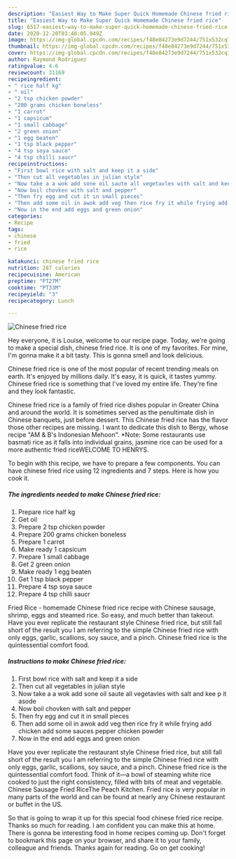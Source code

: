 ```yaml
---
description: "Easiest Way to Make Super Quick Homemade Chinese fried rice"
title: "Easiest Way to Make Super Quick Homemade Chinese fried rice"
slug: 6517-easiest-way-to-make-super-quick-homemade-chinese-fried-rice
date: 2020-12-20T03:48:05.949Z
image: https://img-global.cpcdn.com/recipes/f48e84273e9d7244/751x532cq70/chinese-fried-rice-recipe-main-photo.jpg
thumbnail: https://img-global.cpcdn.com/recipes/f48e84273e9d7244/751x532cq70/chinese-fried-rice-recipe-main-photo.jpg
cover: https://img-global.cpcdn.com/recipes/f48e84273e9d7244/751x532cq70/chinese-fried-rice-recipe-main-photo.jpg
author: Raymond Rodriguez
ratingvalue: 4.6
reviewcount: 31169
recipeingredient:
- " rice half kg"
- " oil"
- "2 tsp chicken powder"
- "200 grams chicken boneless"
- "1 carrot"
- "1 capsicum"
- "1 small cabbage"
- "2 green onion"
- "1 egg beaten"
- "1 tsp black pepper"
- "4 tsp soya sauce"
- "4 tsp chilli saucr"
recipeinstructions:
- "First bowl rice with salt and keep it a side"
- "Then cut all vegetables in julian style"
- "Now take a a wok add sone oil saute all vegetavles with salt and kee p it asode"
- "Now boil chovken with salt and pepper"
- "Then fry egg and cut it in small pieces"
- "Then add some oil in awok add veg then rice fry it while frying add chicken add some sauces pepper chicken powder"
- "Now in the end add eggs and green onion"
categories:
- Recipe
tags:
- chinese
- fried
- rice

katakunci: chinese fried rice 
nutrition: 287 calories
recipecuisine: American
preptime: "PT27M"
cooktime: "PT33M"
recipeyield: "3"
recipecategory: Lunch

---
```



![Chinese fried rice](https://img-global.cpcdn.com/recipes/f48e84273e9d7244/751x532cq70/chinese-fried-rice-recipe-main-photo.jpg)

Hey everyone, it is Louise, welcome to our recipe page. Today, we're going to make a special dish, chinese fried rice. It is one of my favorites. For mine, I'm gonna make it a bit tasty. This is gonna smell and look delicious.

Chinese fried rice is one of the most popular of recent trending meals on earth. It's enjoyed by millions daily. It's easy, it is quick, it tastes yummy. Chinese fried rice is something that I've loved my entire life. They're fine and they look fantastic.

Chinese fried rice is a family of fried rice dishes popular in Greater China and around the world. It is sometimes served as the penultimate dish in Chinese banquets, just before dessert. This Chinese fried rice has the flavor those other recipes are missing. I want to dedicate this dish to Bergy, whose recipe &#34;AM &amp; B&#39;s Indonesian Mehoon&#34;. *Note: Some restaurants use basmati rice as it falls into individual grains, jasmine rice can be used for a more authentic fried riceWELCOME TO HENRYS.


To begin with this recipe, we have to prepare a few components. You can have chinese fried rice using 12 ingredients and 7 steps. Here is how you cook it.

<!--inarticleads1-->

##### The ingredients needed to make Chinese fried rice:

1. Prepare  rice half kg
1. Get  oil
1. Prepare 2 tsp chicken powder
1. Prepare 200 grams chicken boneless
1. Prepare 1 carrot
1. Make ready 1 capsicum
1. Prepare 1 small cabbage
1. Get 2 green onion
1. Make ready 1 egg beaten
1. Get 1 tsp black pepper
1. Prepare 4 tsp soya sauce
1. Prepare 4 tsp chilli saucr


Fried Rice - homemade Chinese fried rice recipe with Chinese sausage, shrimp, eggs and steamed rice. So easy, and much better than takeout. Have you ever replicate the restaurant style Chinese fried rice, but still fall short of the result you I am referring to the simple Chinese fried rice with only eggs, garlic, scallions, soy sauce, and a pinch. Chinese fried rice is the quintessential comfort food. 

<!--inarticleads2-->

##### Instructions to make Chinese fried rice:

1. First bowl rice with salt and keep it a side
1. Then cut all vegetables in julian style
1. Now take a a wok add sone oil saute all vegetavles with salt and kee p it asode
1. Now boil chovken with salt and pepper
1. Then fry egg and cut it in small pieces
1. Then add some oil in awok add veg then rice fry it while frying add chicken add some sauces pepper chicken powder
1. Now in the end add eggs and green onion


Have you ever replicate the restaurant style Chinese fried rice, but still fall short of the result you I am referring to the simple Chinese fried rice with only eggs, garlic, scallions, soy sauce, and a pinch. Chinese fried rice is the quintessential comfort food. Think of it—a bowl of steaming white rice cooked to just the right consistency, filled with bits of meat and vegetable. Chinese Sausage Fried RiceThe Peach Kitchen. Fried rice is very popular in many parts of the world and can be found at nearly any Chinese restaurant or buffet in the US. 

So that is going to wrap it up for this special food chinese fried rice recipe. Thanks so much for reading. I am confident you can make this at home. There is gonna be interesting food in home recipes coming up. Don't forget to bookmark this page on your browser, and share it to your family, colleague and friends. Thanks again for reading. Go on get cooking!
